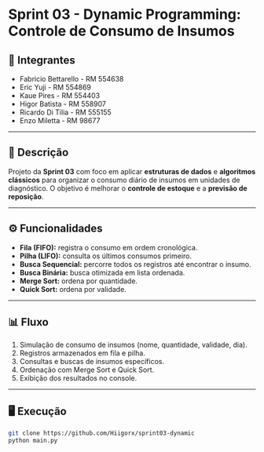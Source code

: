 # Sprint 03 - Dynamic Programming: Controle de Consumo de Insumos

## 👥 Integrantes
- Fabricio Bettarello - RM 554638  
- Eric Yuji - RM 554869  
- Kaue Pires - RM 554403  
- Higor Batista - RM 558907  
- Ricardo Di Tilia - RM 555155  
- Enzo Miletta - RM 98677  

---

## 📌 Descrição
Projeto da **Sprint 03** com foco em aplicar **estruturas de dados** e **algoritmos clássicos** para organizar o consumo diário de insumos em unidades de diagnóstico. O objetivo é melhorar o **controle de estoque** e a **previsão de reposição**.  

---

## ⚙️ Funcionalidades
- **Fila (FIFO):** registra o consumo em ordem cronológica.  
- **Pilha (LIFO):** consulta os últimos consumos primeiro.  
- **Busca Sequencial:** percorre todos os registros até encontrar o insumo.  
- **Busca Binária:** busca otimizada em lista ordenada.  
- **Merge Sort:** ordena por quantidade.  
- **Quick Sort:** ordena por validade.  

---

## 📊 Fluxo
1. Simulação de consumo de insumos (nome, quantidade, validade, dia).  
2. Registros armazenados em fila e pilha.  
3. Consultas e buscas de insumos específicos.  
4. Ordenação com Merge Sort e Quick Sort.  
5. Exibição dos resultados no console.  

---

## 🖥️ Execução
```bash
git clone https://github.com/Hiigorx/sprint03-dynamic
python main.py
